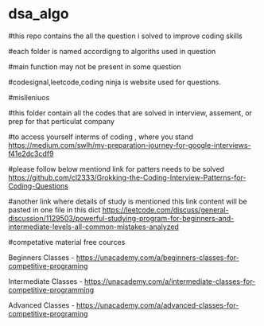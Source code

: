 # dsa_algo

#this repo contains the all the question i solved to improve coding skills

#each folder is named accordigng to algoriths used in question

#main function may not be present in some question

#codesignal,leetcode,coding ninja is website used for questions.

#mislleniuos 

#this folder contain all the codes that are solved in interview, assement, or prep for that perticulat company


#to access yourself interms of coding , where you stand
https://medium.com/swlh/my-preparation-journey-for-google-interviews-f41e2dc3cdf9

#please follow below mentiond link for patters needs to be solved
https://github.com/cl2333/Grokking-the-Coding-Interview-Patterns-for-Coding-Questions


#another link where details of study is mentioned   this link content will be pasted in one file in this dict
https://leetcode.com/discuss/general-discussion/1129503/powerful-studying-program-for-beginners-and-intermediate-levels-all-common-mistakes-analyzed



#competative material free cources

Beginners Classes - https://unacademy.com/a/beginners-classes-for-competitive-programing

Intermediate Classes -  https://unacademy.com/a/intermediate-classes-for-competitive-programming

Advanced Classes - https://unacademy.com/a/advanced-classes-for-competitive-programing


